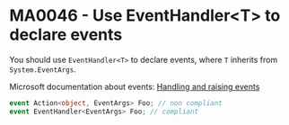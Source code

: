 # MA0046 - Use EventHandler\<T\> to declare events

You should use `EventHandler<T>` to declare events, where `T` inherits from `System.EventArgs`.

Microsoft documentation about events: [Handling and raising events](https://learn.microsoft.com/en-us/dotnet/standard/events/?WT.mc_id=DT-MVP-5003978)

````csharp
event Action<object, EventArgs> Foo; // non compliant
event EventHandler<EventArgs> Foo; // compliant
````
